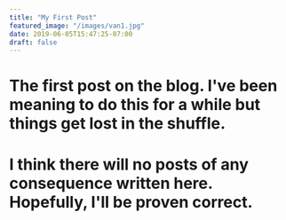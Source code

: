 ```yaml
---
title: "My First Post"
featured_image: "/images/van1.jpg"
date: 2019-06-05T15:47:25-07:00
draft: false
---
```


# The first post on the blog.  I've been meaning to do this for a while but things get lost in the shuffle.  

# I think there will no posts of any consequence written here.  Hopefully, I'll be proven correct.

